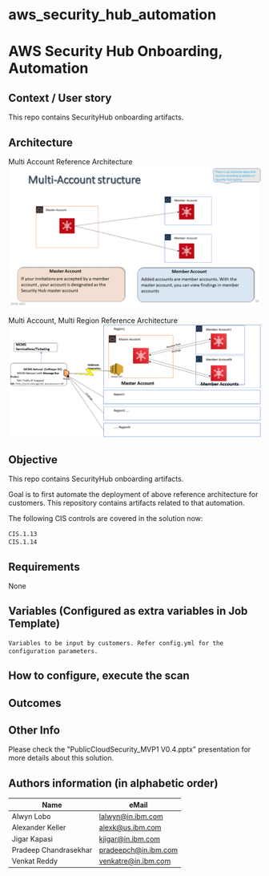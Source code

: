 # aws_security_hub_automation

# AWS Security Hub Onboarding, Automation

## Context / User story
This repo contains SecurityHub onboarding artifacts.

## Architecture
Multi Account Reference Architecture
![alt text](./images/ReferenceArchitecture2.png "Multi Account Reference Architecture")

Multi Account, Multi Region Reference Architecture
![alt text](./images/SecurityHub_deployment_ref_arch.png "Multi Account, Multi Region Reference Architecture")

## Objective
This repo contains SecurityHub onboarding artifacts.

Goal is to first automate the deployment of above reference architecture for customers. This repository contains artifacts related to that automation.

The following CIS controls are covered in the solution now:
```
CIS.1.13
CIS.1.14
```

## Requirements
None

## Variables (Configured as extra variables in Job Template)
```
Variables to be input by customers. Refer config.yml for the configuration parameters. 
```

## How to configure, execute the scan


## Outcomes



## Other Info
Please check the "PublicCloudSecurity_MVP1 V0.4.pptx" presentation for more details about this solution.

## Authors information (in alphabetic order)

Name | eMail
-----|------
Alwyn Lobo | lalwyn@in.ibm.com
Alexander Keller| alexk@us.ibm.com
Jigar Kapasi | kjigar@in.ibm.com
Pradeep Chandrasekhar | pradeepch@in.ibm.com
Venkat Reddy | venkatre@in.ibm.com
